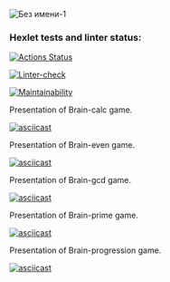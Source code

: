 ![Без имени-1](https://user-images.githubusercontent.com/84579087/134873565-00105065-b986-4546-a30a-418693043018.png)



### Hexlet tests and linter status:
[![Actions Status](https://github.com/CerberStrix/frontend-project-lvl1/workflows/hexlet-check/badge.svg)](https://github.com/CerberStrix/frontend-project-lvl1/actions)

[![Linter-check](https://github.com/CerberStrix/frontend-project-lvl1/actions/workflows/linter-check.yml/badge.svg)](https://github.com/CerberStrix/frontend-project-lvl1/actions/workflows/linter-check.yml)

[![Maintainability](https://api.codeclimate.com/v1/badges/278b54b6d1e73f902124/maintainability)](https://codeclimate.com/github/CerberStrix/frontend-project-lvl1/maintainability)

Presentation of Brain-calc game.

[![asciicast](https://asciinema.org/a/436864.svg)](https://asciinema.org/a/436864)

Presentation of Brain-even game.

[![asciicast](https://asciinema.org/a/RxLW5wWxMJMmZ7hVvAHU6nQMb.svg)](https://asciinema.org/a/RxLW5wWxMJMmZ7hVvAHU6nQMb)

Presentation of Brain-gcd game.

[![asciicast](https://asciinema.org/a/to58FBJlMIG70bRjIh3HuhE8S.svg)](https://asciinema.org/a/to58FBJlMIG70bRjIh3HuhE8S)

Presentation of Brain-prime game.

[![asciicast](https://asciinema.org/a/9BBPmTIirYUtqU0yhb48OGGUU.svg)](https://asciinema.org/a/9BBPmTIirYUtqU0yhb48OGGUU)

Presentation of Brain-progression game.

[![asciicast](https://asciinema.org/a/vbNqRMu6C6moZA0HIXUPmPmH3.svg)](https://asciinema.org/a/vbNqRMu6C6moZA0HIXUPmPmH3)
